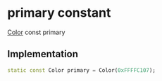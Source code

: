 


# primary constant







[Color](https:api.flutter.dev/flutter/dart-ui/Color-class.html) const primary
  







## Implementation

```dart
static const Color primary = Color(0xFFFFC107);
```








